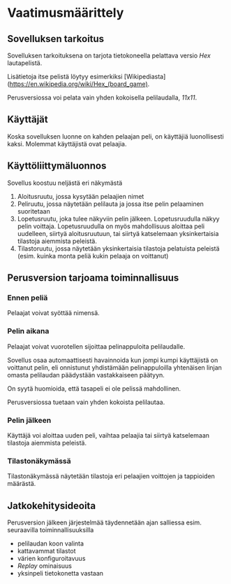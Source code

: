 # Vaatimusmäärittely

## Sovelluksen tarkoitus

Sovelluksen tarkoituksena on tarjota tietokoneella pelattava versio _Hex_ lautapelistä.

Lisätietoja itse pelistä löytyy esimerkiksi [Wikipediasta](https://en.wikipedia.org/wiki/Hex_(board_game).

Perusversiossa voi pelata vain yhden kokoisella pelilaudalla, _11x11_.

## Käyttäjät

Koska sovelluksen luonne on kahden pelaajan peli, on käyttäjiä luonollisesti kaksi. Molemmat käyttäjistä ovat pelaajia.

## Käyttöliittymäluonnos

Sovellus koostuu neljästä eri näkymästä

1. Aloitusruutu, jossa kysytään pelaajien nimet
2. Peliruutu, jossa näytetään pelilauta ja jossa itse pelin pelaaminen suoritetaan
3. Lopetusruutu, joka tulee näkyviin pelin jälkeen. Lopetusruudulla näkyy pelin voittaja. Lopetusruudulla on myös mahdollisuus aloittaa peli uudelleen, siirtyä aloitusruutuun, tai siirtyä katselemaan yksinkertaisia tilastoja aiemmista peleistä.
4. Tilastoruutu, jossa näytetään yksinkertaisia tilastoja pelatuista peleistä (esim. kuinka monta peliä kukin pelaaja on voittanut)

## Perusversion tarjoama toiminnallisuus

### Ennen peliä

Pelaajat voivat syöttää nimensä.

### Pelin aikana

Pelaajat voivat vuorotellen sijoittaa pelinappuloita pelilaudalle.

Sovellus osaa automaattisesti havainnoida kun jompi kumpi käyttäjistä on voittanut pelin, eli onnistunut yhdistämään pelinappuloilla yhtenäisen linjan omasta pelilaudan päädystään vastakkaiseen päätyyn.

On syytä huomioida, että tasapeli ei ole pelissä mahdollinen.

Perusversiossa tuetaan vain yhden kokoista pelilautaa.

### Pelin jälkeen

Käyttäjä voi aloittaa uuden peli, vaihtaa pelaajia tai siirtyä katselemaan tilastoja aiemmista peleistä.

### Tilastonäkymässä

Tilastonäkymässä näytetään tilastoja eri pelaajien voittojen ja tappioiden määrästä.

## Jatkokehitysideoita

Perusversion jälkeen järjestelmää täydennetään ajan salliessa esim. seuraavilla toiminnallisuuksilla

- pelilaudan koon valinta
- kattavammat tilastot
- värien konfiguroitavuus
- _Replay_ ominaisuus
- yksinpeli tietokonetta vastaan

